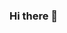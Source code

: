 ### Hi there 👋

<!--
**Ressim16/Ressim16** is a ✨ _special_ ✨ repository because its `README.md` (this file) appears on your GitHub profile.

Here are some ideas to get you started:

- 🔭 I'm an Unifr Student
- 🌱 I’m currently learning how to use GitHub
- 🤔 I’m looking for help with getting started on Git
- 💬 Ask me about ...
- 📫 How to reach me: ...
- 😄 Pronouns: ...
- ⚡ Fun fact: I have a twin 
-->
